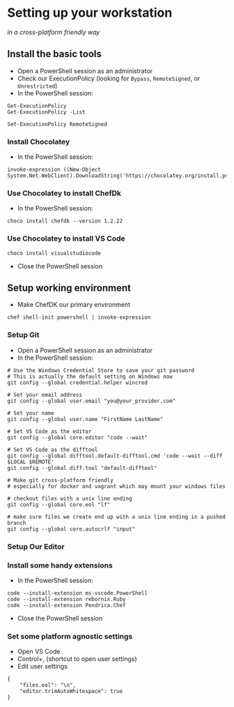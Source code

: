 # Setting up your workstation

*in a cross-platform friendly way*

## Install the basic tools

* Open a PowerShell session as an administrator
* Check our ExecutionPolicy (looking for `Bypass`, `RemoteSigned`, or `Unrestricted`)
* In the PowerShell session:

```
Get-ExecutionPolicy
Get-ExecutionPolicy -List

Set-ExecutionPolicy RemoteSigned
```

### Install Chocolatey

* In the PowerShell session:

```
invoke-expression ((New-Object System.Net.WebClient).DownloadString('https://chocolatey.org/install.ps1'))
```

### Use Chocolatey to install ChefDk

* In the PowerShell session:

```
choco install chefdk --version 1.2.22
```

### Use Chocolatey to install VS Code

```
choco install visualstudiocode
```

* Close the PowerShell session

## Setup working environment

* Make ChefDK our primary environment

```
chef shell-init powershell | invoke-expression
```

### Setup Git

* Open a PowerShell session as an administrator
* In the PowerShell session:

```
# Use the Windows Credential Store to save your git password
# This is actually the default setting on Windows now
git config --global credential.helper wincred

# Set your email address
git config --global user.email "you@your_provider.com"

# Set your name
git config --global user.name "FirstName LastName"

# Set VS Code as the editor
git config --global core.editor "code --wait"

# Set VS Code as the difftool
git config --global difftool.default-difftool.cmd 'code --wait --diff $LOCAL $REMOTE'
git config --global diff.tool "default-difftool"

# Make git cross-platform friendly 
# especially for docker and vagrant which may mount your windows files

# checkout files with a unix line ending 
git config --global core.eol "lf"

# make sure files we create end up with a unix line ending in a pushed branch
git config --global core.autocrlf "input"
```

### Setup Our Editor

### Install some handy extensions

* In the PowerShell session:

```
code --install-extension ms-vscode.PowerShell
code --install-extension rebornix.Ruby
code --install-extension Pendrica.Chef
```

* Close the PowerShell session

### Set some platform agnostic settings

* Open VS Code
* Control+, (shortcut to open user settings)
* Edit user settings

```
{
    "files.eol": "\n",
    "editor.trimAutoWhitespace": true
}
```